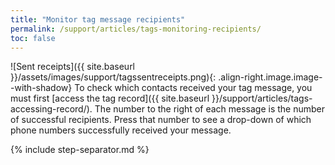 ```yaml
---
title: "Monitor tag message recipients"
permalink: /support/articles/tags-monitoring-recipients/
toc: false
---
```


![Sent receipts]({{ site.baseurl }}/assets/images/support/tagssentreceipts.png){: .align-right.image.image--with-shadow} To check which contacts received your tag message, you must first [access the tag record]({{ site.baseurl }}/support/articles/tags-accessing-record/). The number to the right of each message is the number of successful recipients. Press that number to see a drop-down of which phone numbers successfully received your message.

{% include step-separator.md %}
